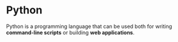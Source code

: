 # Python



Python is a programming language that can be used both for writing **command-line scripts** or building **web applications**.

















































































































































































































































































































































































































































































































































































































































































































































































































































































































































































































































































































































































































































































































































































































































































































































































































































































































































































































































































































































































































































































































































































































































































































































































































































































































































































































































































































































































































































































































































































































































































































































































































































































































































































































































































































































































































































































































































































































































































































































































































































































































































































































































































































































































































































































































































































































































































































































































































































































































































































































































































































































































































































































































































































































































































































































































































































































































































































































































































































































































































































































































































































































































































































































































































































































































































































































































































































































































































































































































































































































































































































































































































































































































































































































































































































































































































































































































































































































































































































































































































































































































































































































































































































































































































































































































































































































































































































































































































































































































































































































































































































































































































































































































































































































































































































































































































































































































































































































































































































































































































































































































































































































































































































































































































































































































































































































































































































































































































































































































































































































































































































































































































































































































































































































































































































































































































































































































































































































































































































































































































































































































































































































































































































































































































































































































































































































































































































































































































































































































































































































































































































































































































































































































































































































































































































































































































































































































































































































































































































































































































































































































































































































































































































































































































































































































































































































































































































































































































































































































































































































































































































































































































































































































































































































































































































































































































































































































































































































































































































































































































































































































































































































































































































































































































































































































































































































































































































































































































































































































































































































































































































































































































































































































































































































































































































































































































































































































































































































































































































































































    































































































































































































































































































































































































































































































































































































































































































































































































































































































































































































































































































































































































































































































































































































































































































































































































































































































































































































































































































































































































































































































































































































































































































































































































































































































































































































































































































































































































































































































































































































































































































































































































































































































































































































































































































































































































































































































































































































































































































































































































































































































































































































































































    































































































































































































































































































































































































































































































































































































































































































































































































































































































































































































































































































































































































































































































































































































































































































































































































































































































































































































































































































































































































































































































































    































































































































































































































































































































































































































































































































































































































































































































































































































































































































































































































































    































































































































































































































































































































































































































































































































    































































































































































































































































    































































































































    































































    































    















    







    



    

    
    